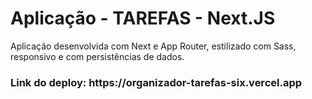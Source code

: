 <h1>Aplicação - TAREFAS - Next.JS</h1>

<p>Aplicação desenvolvida com Next e App Router, estilizado com Sass, responsivo e com persistências de dados.</p>

<h3>Link do deploy: https://organizador-tarefas-six.vercel.app</h3>

